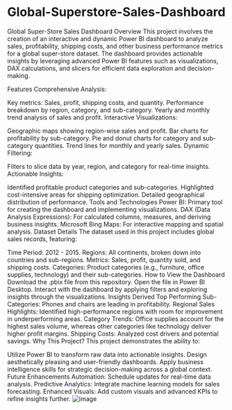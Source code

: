 # Global-Superstore-Sales-Dashboard
Global Super-Store Sales Dashboard
Overview
This project involves the creation of an interactive and dynamic Power BI dashboard to analyze sales, profitability, shipping costs, and other business performance metrics for a global super-store dataset. The dashboard provides actionable insights by leveraging advanced Power BI features such as visualizations, DAX calculations, and slicers for efficient data exploration and decision-making.

Features
Comprehensive Analysis:

Key metrics: Sales, profit, shipping costs, and quantity.
Performance breakdown by region, category, and sub-category.
Yearly and monthly trend analysis of sales and profit.
Interactive Visualizations:

Geographic maps showing region-wise sales and profit.
Bar charts for profitability by sub-category.
Pie and donut charts for category and sub-category quantities.
Trend lines for monthly and yearly sales.
Dynamic Filtering:

Filters to slice data by year, region, and category for real-time insights.
Actionable Insights:

Identified profitable product categories and sub-categories.
Highlighted cost-intensive areas for shipping optimization.
Detailed geographical distribution of performance.
Tools and Technologies
Power BI: Primary tool for creating the dashboard and implementing visualizations.
DAX (Data Analysis Expressions): For calculated columns, measures, and deriving business insights.
Microsoft Bing Maps: For interactive mapping and spatial analysis.
Dataset Details
The dataset used in this project includes global sales records, featuring:

Time Period: 2012 - 2015.
Regions: All continents, broken down into countries and sub-regions.
Metrics: Sales, profit, quantity sold, and shipping costs.
Categories: Product categories (e.g., furniture, office supplies, technology) and their sub-categories.
How to View the Dashboard
Download the .pbix file from this repository.
Open the file in Power BI Desktop.
Interact with the dashboard by applying filters and exploring insights through the visualizations.
Insights Derived
Top Performing Sub-Categories: Phones and chairs are leading in profitability.
Regional Sales Highlights: Identified high-performance regions with room for improvement in underperforming areas.
Category Trends: Office supplies account for the highest sales volume, whereas other categories like technology deliver higher profit margins.
Shipping Costs: Analyzed cost drivers and potential savings.
Why This Project?
This project demonstrates the ability to:

Utilize Power BI to transform raw data into actionable insights.
Design aesthetically pleasing and user-friendly dashboards.
Apply business intelligence skills for strategic decision-making across a global context.
Future Enhancements
Automation: Schedule updates for real-time data analysis.
Predictive Analytics: Integrate machine learning models for sales forecasting.
Enhanced Visuals: Add custom visuals and advanced KPIs to refine insights further.
![image](https://github.com/user-attachments/assets/e7e1014e-f689-48bc-9cb8-81c9a7c81558)

